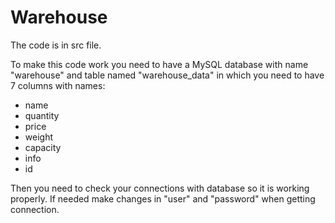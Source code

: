 # Warehouse

The code is in src file.

To make this code work you need to have a MySQL database with name "warehouse" and table named "warehouse_data" in which you need to have 7 columns with names: 
 - name
 - quantity
 - price
 - weight
 - capacity
 - info
 - id

Then you need to check your connections with database so it is working properly. If needed make changes in "user" and "password" when getting connection.

